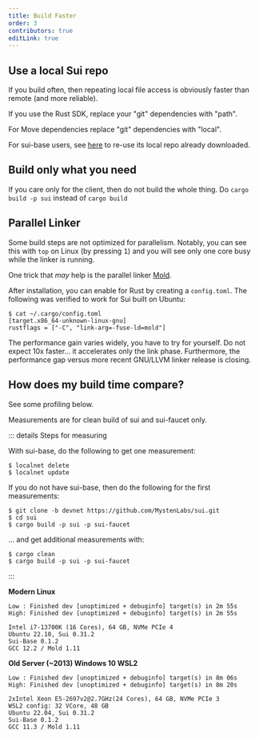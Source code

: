 ```yaml
---
title: Build Faster
order: 3
contributors: true
editLink: true
---
```


## Use a local Sui repo
If you build often, then repeating local file access is obviously faster than remote (and more reliable).

If you use the Rust SDK, replace your "git" dependencies with "path".

For Move dependencies replace "git" dependencies with "local".

For sui-base users, see [here](./../../how-to/scripts.md#faster-rust-and-move-build) to re-use its local repo already downloaded.

## Build only what you need
If you care only for the client, then do not build the whole thing.
Do ```cargo build -p sui``` instead of ```cargo build```

## Parallel Linker
Some build steps are not optimized for parallelism. Notably, you can see this with ```top``` on Linux (by pressing <kbd>1</kbd>) and you will see only one core busy while the linker is running.

One trick that *may* help is the parallel linker [Mold](https://github.com/rui314/mold).

After installation, you can enable for Rust by creating a ```config.toml```. The following was verified to work for Sui built on Ubuntu:
```
$ cat ~/.cargo/config.toml
[target.x86_64-unknown-linux-gnu]
rustflags = ["-C", "link-arg=-fuse-ld=mold"]
```

The performance gain varies widely, you have to try for yourself. Do not expect 10x faster... it accelerates only the link phase. Furthermore, the performance gap versus more recent GNU/LLVM linker release is closing.

## How does my build time compare?
See some profiling below.

Measurements are for clean build of sui and sui-faucet only.

::: details Steps for measuring

With sui-base, do the following to get one measurement:
```shell
$ localnet delete
$ localnet update
```

If you do not have sui-base, then do the following for the first measurements:
```shell
$ git clone -b devnet https://github.com/MystenLabs/sui.git
$ cd sui
$ cargo build -p sui -p sui-faucet
```

... and get additional measurements with:
```shell
$ cargo clean
$ cargo build -p sui -p sui-faucet
```
:::

**Modern Linux**<br>
```text
Low : Finished dev [unoptimized + debuginfo] target(s) in 2m 55s
High: Finished dev [unoptimized + debuginfo] target(s) in 2m 55s

Intel i7-13700K (16 Cores), 64 GB, NVMe PCIe 4
Ubuntu 22.10, Sui 0.31.2
Sui-Base 0.1.2
GCC 12.2 / Mold 1.11
```

**Old Server (~2013) Windows 10 WSL2**<br>
```text
Low : Finished dev [unoptimized + debuginfo] target(s) in 8m 06s
High: Finished dev [unoptimized + debuginfo] target(s) in 8m 20s

2xIntel Xeon E5-2697v2@2.7GHz(24 Cores), 64 GB, NVMe PCIe 3
WSL2 config: 32 VCore, 48 GB
Ubuntu 22.04, Sui 0.31.2
Sui-Base 0.1.2
GCC 11.3 / Mold 1.11
```
